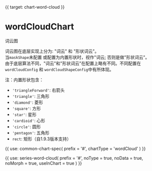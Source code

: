 {{ target: chart-word-cloud }}

# wordCloudChart

词云图

词云图在底层实现上分为: "词云" 和 "形状词云"。  
当`maskShape`未配置 或配置为内置形状时，视作"词云; 否则是做"形状词云"。  
由于底层算法不同，"词云"和"形状词云"在配置上略有不同。不同配置在`wordCloudConfig` 和 `wordCloudShapeConfig`中有所体现。  

注：内置形状包含：
- `'triangleForward'`: 右箭头
- `'triangle'`: 三角形
- `'diamond'`: 菱形
- `'square'`: 方形
- `'star'`: 星形
- `'cardioid'`: 心形
- `'circle'`: 圆形
- `'pentagon'`: 五角形
- `rect`: 矩形（自1.9.3版本支持）

{{ use: common-chart-spec(
    prefix = '#',
    chartType = 'wordCloud'
) }}

{{ use: series-word-cloud(
  prefix = '#',
  noType = true,
  noData = true,
  noMorph = true,
  useInChart = true
) }}

